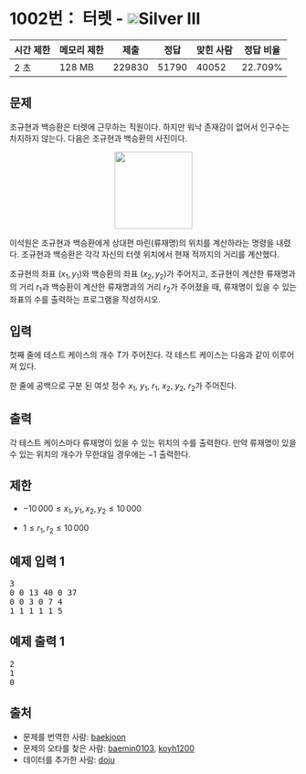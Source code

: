 # 1002번： 터렛 - <img src="https://static.solved.ac/tier_small/8.svg" style="height:20px" />Silver III

| 시간 제한 | 메모리 제한 | 제출 | 정답 | 맞힌 사람 | 정답 비율 |
| --- | --- | --- | --- | --- | --- |
| 2 초 | 128 MB | 229830 | 51790 | 40052 | 22.709% |

## 문제

조규현과 백승환은 터렛에 근무하는 직원이다. 하지만 워낙 존재감이 없어서 인구수는 차지하지 않는다. 다음은 조규현과 백승환의 사진이다.

<img src="https://www.acmicpc.net/upload/201003/dfcmhrjj_142c3w76qg8_b.jpg" style="height: 135px; width: 136px; display:block; margin-left:auto; margin-right:auto;" />


이석원은 조규현과 백승환에게 상대편 마린(류재명)의 위치를 계산하라는 명령을 내렸다. 조규현과 백승환은 각각 자신의 터렛 위치에서 현재 적까지의 거리를 계산했다.

조규현의 좌표 $(x_1, y_1)$와 백승환의 좌표 $(x_2, y_2)$가 주어지고, 조규현이 계산한 류재명과의 거리 $r_1$과 백승환이 계산한 류재명과의 거리 $r_2$가 주어졌을 때, 류재명이 있을 수 있는 좌표의 수를 출력하는 프로그램을 작성하시오.

## 입력

첫째 줄에 테스트 케이스의 개수 $T$가 주어진다. 각 테스트 케이스는 다음과 같이 이루어져 있다.

한 줄에 공백으로 구분 된 여섯 정수 $x_1$, $y_1$, $r_1$, $x_2$, $y_2$, $r_2$가 주어진다.

## 출력

각 테스트 케이스마다 류재명이 있을 수 있는 위치의 수를 출력한다. 만약 류재명이 있을 수 있는 위치의 개수가 무한대일 경우에는 $-1$ 출력한다.

## 제한

- $-10\,000 ≤ x_1, y_1, x_2, y_2 ≤ 10\,000$

- $1 ≤ r_1, r_2 ≤ 10\,000$

## 예제 입력 1

<pre>3
0 0 13 40 0 37
0 0 3 0 7 4
1 1 1 1 1 5
</pre>
## 예제 출력 1

<pre>2
1
0
</pre>
## 출처

- 문제를 번역한 사람: [baekjoon](/user/baekjoon)
- 문제의 오타를 찾은 사람: [baemin0103](/user/baemin0103), [koyh1200](/user/koyh1200)
- 데이터를 추가한 사람: [doju](/user/doju)

